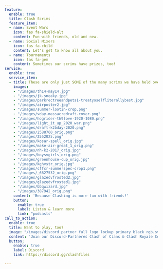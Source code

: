 ```yaml
---
feature:
  enable: true
  title: Clash Scrims
  feature_item:
  - name: Event Wars
    icon: fas fa-shield-alt
    content: Fun with friends, old and new.
  - name: Social Mixers
    icon: fas fa-child
    content: Let's get to know all about you.
  - name: Tournaments
    icon: fas fa-gem
    content: Sometimes our scrims have prizes, too!
service:
  enable: true
  service_item:
  - title: These are only just SOME of the many scrims we have held over the past six years!
    images:
    - "/images/th14-may14.jpg"
    - "/images/jk-sneaky.jpg"
    - "/images/parkrectreeandpets1-treatyoselfliterallybest.jpg"
    - "/images/airposter2.jpg"
    - "/images/summer-lootin-crop.png"
    - "/images/vday-massacredraft-cover.png"
    - "/images/hogrider-th9love-1920-1080.png"
    - "/images/light_it_up_2020_war.png"
    - "/images/draft-k2bday-2020.png"
    - "/images/2588760_orig.png"
    - "/images/2552025.png"
    - "/images/kosar-spell_orig.jpg"
    - "/images/make-air-great_1_orig.png"
    - "/images/nh-k2-2017_orig.jpg"
    - "/images/boysvgirls_orig.png"
    - "/images/greenhouse-cup_orig.jpg"
    - "/images/kghvstr_orig.jpg"
    - "/images/cffcr-summerspec-crop1.png"
    - "/images/_6627532_orig.png"
    - "/images/glazedvfrosted2.jpg"
    - "/images/glazedvfrosted1.jpg"
    - "/images/bbqwizard.jpg"
    - "/images/387942_orig.png"
    content: 'Because Clashing is more fun with friends!'
    button:
      enable: true
      label: Listen & learn more
      link: "podcasts" 
call_to_action:
  enable: true
  title: Want to play, too?
  image: "/images/discord_partner_full_logo_lockup_primary_black_rgb.svg"
  content: 'Join our Discord-Partnered Clash of Clans & Clash Royale Community! '
  button:
    enable: true
    label: Discord
    link: https://discord.gg/clashfiles

---
```

